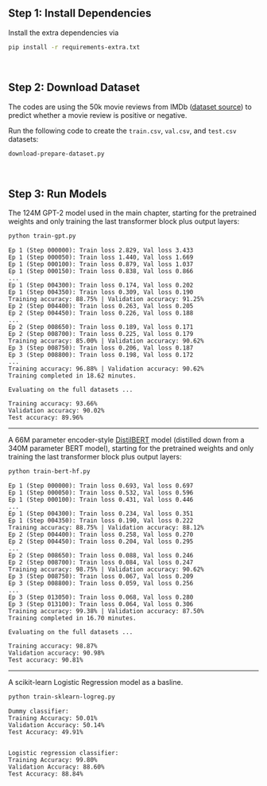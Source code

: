 &nbsp;
## Step 1: Install Dependencies

Install the extra dependencies via

```bash
pip install -r requirements-extra.txt
```

&nbsp;
## Step 2: Download Dataset

The codes are using the 50k movie reviews from IMDb ([dataset source](https://ai.stanford.edu/~amaas/data/sentiment/)) to predict whether a movie review is positive or negative.

Run the following code to create the `train.csv`, `val.csv`, and `test.csv` datasets:

```bash
download-prepare-dataset.py
```


&nbsp;
## Step 3: Run Models

The 124M GPT-2 model used in the main chapter, starting for the pretrained weights and only training the last transformer block plus output layers:

```bash
python train-gpt.py
```

```
Ep 1 (Step 000000): Train loss 2.829, Val loss 3.433
Ep 1 (Step 000050): Train loss 1.440, Val loss 1.669
Ep 1 (Step 000100): Train loss 0.879, Val loss 1.037
Ep 1 (Step 000150): Train loss 0.838, Val loss 0.866
...
Ep 1 (Step 004300): Train loss 0.174, Val loss 0.202
Ep 1 (Step 004350): Train loss 0.309, Val loss 0.190
Training accuracy: 88.75% | Validation accuracy: 91.25%
Ep 2 (Step 004400): Train loss 0.263, Val loss 0.205
Ep 2 (Step 004450): Train loss 0.226, Val loss 0.188
...
Ep 2 (Step 008650): Train loss 0.189, Val loss 0.171
Ep 2 (Step 008700): Train loss 0.225, Val loss 0.179
Training accuracy: 85.00% | Validation accuracy: 90.62%
Ep 3 (Step 008750): Train loss 0.206, Val loss 0.187
Ep 3 (Step 008800): Train loss 0.198, Val loss 0.172
...
Training accuracy: 96.88% | Validation accuracy: 90.62%
Training completed in 18.62 minutes.

Evaluating on the full datasets ...

Training accuracy: 93.66%
Validation accuracy: 90.02%
Test accuracy: 89.96%

```

---

A 66M parameter encoder-style [DistilBERT](https://medium.com/huggingface/distilbert-8cf3380435b5) model (distilled down from a 340M parameter BERT model), starting for the pretrained weights and only training the last transformer block plus output layers:


```bash
python train-bert-hf.py
```

```
Ep 1 (Step 000000): Train loss 0.693, Val loss 0.697
Ep 1 (Step 000050): Train loss 0.532, Val loss 0.596
Ep 1 (Step 000100): Train loss 0.431, Val loss 0.446
...
Ep 1 (Step 004300): Train loss 0.234, Val loss 0.351
Ep 1 (Step 004350): Train loss 0.190, Val loss 0.222
Training accuracy: 88.75% | Validation accuracy: 88.12%
Ep 2 (Step 004400): Train loss 0.258, Val loss 0.270
Ep 2 (Step 004450): Train loss 0.204, Val loss 0.295
...
Ep 2 (Step 008650): Train loss 0.088, Val loss 0.246
Ep 2 (Step 008700): Train loss 0.084, Val loss 0.247
Training accuracy: 98.75% | Validation accuracy: 90.62%
Ep 3 (Step 008750): Train loss 0.067, Val loss 0.209
Ep 3 (Step 008800): Train loss 0.059, Val loss 0.256
...
Ep 3 (Step 013050): Train loss 0.068, Val loss 0.280
Ep 3 (Step 013100): Train loss 0.064, Val loss 0.306
Training accuracy: 99.38% | Validation accuracy: 87.50%
Training completed in 16.70 minutes.

Evaluating on the full datasets ...

Training accuracy: 98.87%
Validation accuracy: 90.98%
Test accuracy: 90.81%
```

---

A scikit-learn Logistic Regression model as a basline.

```bash
python train-sklearn-logreg.py
```

```
Dummy classifier:
Training Accuracy: 50.01%
Validation Accuracy: 50.14%
Test Accuracy: 49.91%


Logistic regression classifier:
Training Accuracy: 99.80%
Validation Accuracy: 88.60%
Test Accuracy: 88.84%
```